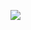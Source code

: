<!-- [![Top Langs](https://github-readme-stats.vercel.app/api/top-langs/?username=AbeTetsuya20)](https://github.com/anuraghazra/github-readme-stats)
 -->
 
 
![](https://github-profile-summary-cards.vercel.app/api/cards/profile-details?username=abe-tetsu&theme=dracula)


